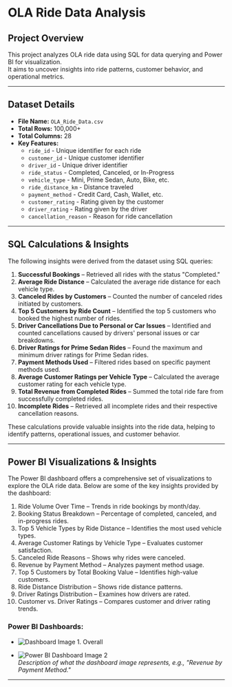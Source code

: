 # OLA Ride Data Analysis

## Project Overview
This project analyzes OLA ride data using SQL for data querying and Power BI for visualization.  
It aims to uncover insights into ride patterns, customer behavior, and operational metrics.

---

## Dataset Details
- **File Name:** `OLA_Ride_Data.csv`
- **Total Rows:** 100,000+
- **Total Columns:** 28
- **Key Features:**
  - `ride_id` - Unique identifier for each ride
  - `customer_id` - Unique customer identifier
  - `driver_id` - Unique driver identifier
  - `ride_status` - Completed, Canceled, or In-Progress
  - `vehicle_type` - Mini, Prime Sedan, Auto, Bike, etc.
  - `ride_distance_km` - Distance traveled
  - `payment_method` - Credit Card, Cash, Wallet, etc.
  - `customer_rating` - Rating given by the customer
  - `driver_rating` - Rating given by the driver
  - `cancellation_reason` - Reason for ride cancellation

---

## SQL Calculations & Insights
The following insights were derived from the dataset using SQL queries:

1. **Successful Bookings** – Retrieved all rides with the status "Completed."
2. **Average Ride Distance** – Calculated the average ride distance for each vehicle type.
3. **Canceled Rides by Customers** – Counted the number of canceled rides initiated by customers.
4. **Top 5 Customers by Ride Count** – Identified the top 5 customers who booked the highest number of rides.
5. **Driver Cancellations Due to Personal or Car Issues** – Identified and counted cancellations caused by drivers' personal issues or car breakdowns.
6. **Driver Ratings for Prime Sedan Rides** – Found the maximum and minimum driver ratings for Prime Sedan rides.
7. **Payment Methods Used** – Filtered rides based on specific payment methods used.
8. **Average Customer Ratings per Vehicle Type** – Calculated the average customer rating for each vehicle type.
9. **Total Revenue from Completed Rides** – Summed the total ride fare from successfully completed rides.
10. **Incomplete Rides** – Retrieved all incomplete rides and their respective cancellation reasons.

These calculations provide valuable insights into the ride data, helping to identify patterns, operational issues, and customer behavior.

---

## Power BI Visualizations & Insights
The Power BI dashboard offers a comprehensive set of visualizations to explore the OLA ride data. Below are some of the key insights provided by the dashboard:

1. Ride Volume Over Time – Trends in ride bookings by month/day.
2. Booking Status Breakdown – Percentage of completed, canceled, and in-progress rides.
3. Top 5 Vehicle Types by Ride Distance – Identifies the most used vehicle types.
4. Average Customer Ratings by Vehicle Type – Evaluates customer satisfaction.
5. Canceled Ride Reasons – Shows why rides were canceled.
6. Revenue by Payment Method – Analyzes payment method usage.
7. Top 5 Customers by Total Booking Value – Identifies high-value customers.
8. Ride Distance Distribution – Shows ride distance patterns.
9. Driver Ratings Distribution – Examines how drivers are rated.
10. Customer vs. Driver Ratings – Compares customer and driver rating trends.

### Power BI Dashboards:

- ![Dashboard Image 1. Overall](Overall.png)  

- ![Power BI Dashboard Image 2](path-to-image2.png)  
  *Description of what the dashboard image represents, e.g., "Revenue by Payment Method."*

---
